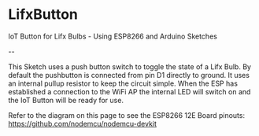 # LifxButton
IoT Button for Lifx Bulbs - Using ESP8266 and Arduino Sketches

--

This Sketch uses a push button switch to toggle the state of a Lifx Bulb. By default the pushbutton is connected from pin D1 directly to ground. It uses an internal pullup resistor to keep the circuit simple. When the ESP has established a connection to the WiFi AP the internal LED will switch on and the IoT Button will be ready for use.

Refer to the diagram on this page to see the ESP8266 12E Board pinouts:
https://github.com/nodemcu/nodemcu-devkit
